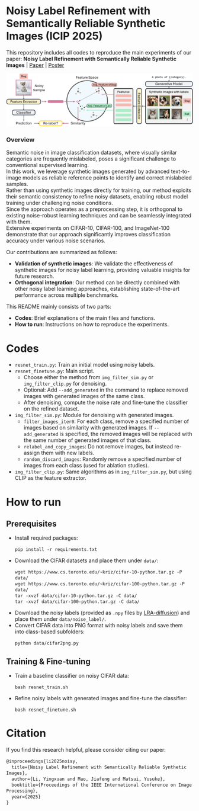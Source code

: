 # Noisy Label Refinement with Semantically Reliable Synthetic Images (ICIP 2025)
This repository includes all codes to reproduce the main experiments of our paper: **Noisy Label Refinement with Semantically Reliable Synthetic Images** | [Paper](https://arxiv.org/abs/2509.04298) | [Poster](assets/ICIP2025_poster.pdf)

![Introduction](assets/pipeline.png)

### Overview
Semantic noise in image classification datasets, where visually similar categories are frequently mislabeled, poses a significant challenge to conventional supervised learning.  
In this work, we leverage synthetic images generated by advanced text-to-image models as reliable reference points to identify and correct mislabeled samples.  
Rather than using synthetic images directly for training, our method exploits their semantic consistency to refine noisy datasets, enabling robust model training under challenging noise conditions.  
Since the approach operates as a preprocessing step, it is orthogonal to existing noise-robust learning techniques and can be seamlessly integrated with them.  
Extensive experiments on CIFAR-10, CIFAR-100, and ImageNet-100 demonstrate that our approach significantly improves classification accuracy under various noise scenarios.  

Our contributions are summarized as follows:  
- **Validation of synthetic images**: We validate the effectiveness of synthetic images for noisy label learning, providing valuable insights for future research.  
- **Orthogonal integration**: Our method can be directly combined with other noisy label learning approaches, establishing state-of-the-art performance across multiple benchmarks.  

This README mainly consists of two parts:  
- **Codes**: Brief explanations of the main files and functions.  
- **How to run**: Instructions on how to reproduce the experiments.  


# Codes
- `resnet_train.py`: Train an initial model using noisy labels.  
- `resnet_finetune.py`: Main script.  
  - Choose either the method from `img_filter_sim.py` or `img_filter_clip.py` for denoising.  
  - Optional: Add `--add_generated` in the command to replace removed images with generated images of the same class.    
  - After denoising, compute the noise rate and fine-tune the classifier on the refined dataset.  
- `img_filter_sim.py`: Module for denoising with generated images.  
  - `filter_images_iter0`: For each class, remove a specified number of images based on similarity with generated images. If `--add_generated` is specified, the removed images will be replaced with the same number of generated images of that class.  
  - `relabel_and_copy_images`: Do not remove images, but instead re-assign them with new labels.  
  - `random_discard_images`: Randomly remove a specified number of images from each class (used for ablation studies).  
- `img_filter_clip.py`: Same algorithms as in `img_filter_sim.py`, but using CLIP as the feature extractor.  


# How to run
## Prerequisites
- Install required packages:
  ```
  pip install -r requirements.txt
  ```
- Download the CIFAR datasets and place them under `data/`:
  ```
  wget https://www.cs.toronto.edu/~kriz/cifar-10-python.tar.gz -P data/
  wget https://www.cs.toronto.edu/~kriz/cifar-100-python.tar.gz -P data/
  tar -xvzf data/cifar-10-python.tar.gz -C data/
  tar -xvzf data/cifar-100-python.tar.gz -C data/
  ```
- Download the noisy labels (provided as `.npy` files by [LRA-diffusion](https://github.com/puar-playground/LRA-diffusion/tree/main/noise_label)) and place them under `data/noise_label/`.
- Convert CIFAR data into PNG format with noisy labels and save them into class-based subfolders:
  ```
  python data/cifar2png.py
  ```
    

## Training & Fine-tuning
- Train a baseline classifier on noisy CIFAR data:
  ```
  bash resnet_train.sh
  ```
- Refine noisy labels with generated images and fine-tune the classifier:
  ```
  bash resnet_finetune.sh
  ```


# Citation
If you find this research helpful, please consider citing our paper:
```
@inproceedings{li2025noisy,
  title={Noisy Label Refinement with Semantically Reliable Synthetic Images},
  author={Li, Yingxuan and Mao, Jiafeng and Matsui, Yusuke},
  booktitle={Proceedings of the IEEE International Conference on Image Processing},
  year={2025}
}
```